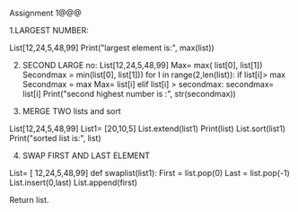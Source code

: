 Assignment 1@@@


1.LARGEST NUMBER:

 List[12,24,5,48,99]
Print("largest element is:", max(list))


2. SECOND LARGE no:
 List[12,24,5,48,99]
Max= max( list[0], list[1])
Secondmax = min(list[0], list[1]))
 for I in range(2,len(list)):
    if list[i]> max
        Secondmax = max
         Max= list[i]
     elif list[i] > secondmax:
        secondmax= list[i]
Print("second highest number is :", str(secondmax))



3. MERGE TWO lists and sort

List[12,24,5,48,99]
List1= [20,10,5]
 List.extend(list1)
Print(list)
List.sort(list1)
Print("sorted list is:", list)



4. SWAP FIRST AND LAST ELEMENT

List= [ 12,24,5,48,99]
 def swaplist(list1):
   First = list.pop(0)
   Last = list.pop(-1)
   List.insert(0,last)
   List.append(first)
 
Return list.
